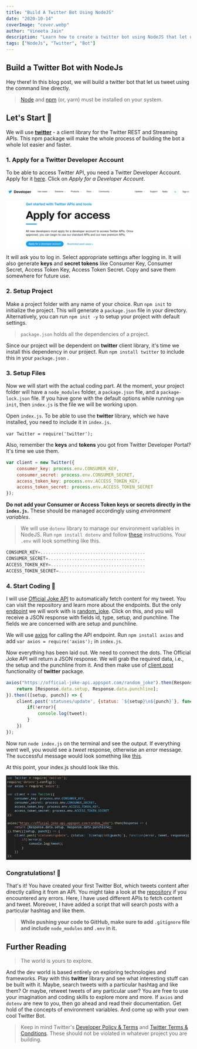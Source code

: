 ```yaml
---
title: "Build A Twitter Bot Using NodeJS"
date: "2020-10-14"
coverImage: "cover.webp"
author: "Vineeta Jain"
description: "Learn how to create a twitter bot using NodeJS that let us tweet using the command line directly"
tags: ["NodeJs", "Twitter", "Bot"]
---
```


## Build a Twitter Bot with NodeJs

Hey there! In this blog post, we will build a twitter bot that let us tweet using the command line directly. 

> [Node](https://nodejs.org/en/download/) and [npm](https://www.npmjs.com/) (or, yarn) must be installed on your system. 

## Let's Start 🎉

We will use **[twitter](https://github.com/desmondmorris/node-twitter)** - a client library for the Twitter REST and Streaming APIs. This npm package will make the whole process of building the bot a whole lot easier and faster. 

### 1. Apply for a Twitter Developer Account 

To be able to access Twitter API, you need a Twitter Developer Account. Apply for it [here](https://developer.twitter.com/en/apply-for-access). Click on *Apply for a Developer Account*.

![Twitter Developer Account](twitter.webp)

It will ask you to log in. Select appropriate settings after logging in. It will also generate **keys** and **secret tokens** like Consumer Key, Consumer Secret, Access Token Key, Access Token Secret. Copy and save them somewhere for future use. 

### 2. Setup Project

Make a project folder with any name of your choice. Run `npm init` to initialize the project. This will generate a `package.json` file in your directory. Alternatively, you can run `npm init -y` to setup your project with default settings.

> `package.json` holds all the dependencies of a project.

Since our project will be dependent on **twitter** client library, it's time we install this dependency in our project. Run `npm install twitter` to include this in your `package.json` .

### 3. Setup Files

Now we will start with the actual coding part. At the moment, your project folder will have a `node_modules` folder, a `package.json` file, and a `package-lock.json` file. If you have gone with the default options while running `npm init`, then `index.js` is the file we will be working upon.

Open `index.js`. To be able to use the **twitter** library, which we have installed, you need to include it in `index.js`. 

`var Twitter = require('twitter');`

Also, remember the **keys** and **tokens** you got from Twitter Developer Portal? It's time we use them. 

```js
var client = new Twitter({
	consumer_key: process.env.CONSUMER_KEY,
	consumer_secret: process.env.CONSUMER_SECRET,
	access_token_key: process.env.ACCESS_TOKEN_KEY,
	access_token_secret: process.env.ACCESS_TOKEN_SECRET
});
```

**Do not add your Consumer or Access Token keys or secrets directly in the `index.js`.** These should be managed accordingly using *environment variables*.

> We will use `dotenv` library to manage our environment variables in NodeJS.  Run `npm install dotenv` and follow [these](https://www.npmjs.com/package/dotenv#usage) instructions. Your `.env` will look something like this.

```js
CONSUMER_KEY=........................................
CONSUMER_SECRET=.....................................
ACCESS_TOKEN_KEY=....................................
ACCESS_TOKEN_SECRET=.................................
```

### 4. Start Coding 🎯

I will use [Official Joke API](https://github.com/15Dkatz/official_joke_api) to automatically fetch content for my tweet. You can visit the repository and learn more about the endpoints. But the only [endpoint](https://github.com/15Dkatz/official_joke_api#grab-a-random-joke) we will work with is [random_joke](https://official-joke-api.appspot.com/random_joke). Click on this, and you will receive a JSON response with fields id, type, setup, and punchline. The fields we are concerned with are setup and punchline. 

We will use [axios](https://github.com/axios/axios) for calling the API endpoint. Run `npm install axios` and add `var axios = require('axios');` in `index.js`.

Now everything has been laid out. We need to connect the dots. The Official Joke API will return a JSON response. We will grab the required data, i.e., the setup and the punchline from it. And then make use of [client.post](https://github.com/desmondmorris/node-twitter/tree/master/examples#tweet) functionality of **twitter** package.

```js
axios("https://official-joke-api.appspot.com/random_joke").then(Response => {
	return [Response.data.setup, Response.data.punchline];
}).then(([setup, punch]) => {
	client.post('statuses/update', {status: `${setup}\n${punch}`}, function(error, tweet, response){
		if(!error){
			console.log(tweet);
		}
	})
});
```
Now run `node index.js` on the terminal and see the output. 
If everything went well, you would see a *tweet* response, otherwise an *error* message. The successful message would look something like [this](https://developer.twitter.com/en/docs/twitter-api/v1/tweets/post-and-engage/api-reference/post-statuses-update#example-response).

At this point, your index.js should look like this.

![index.js](code.webp)

### Congratulations! 🎊

That's it! You have created your first Twitter Bot, which tweets content after directly calling it from an API. You might take a look at the [repository](https://github.com/LoginRadius/engineering-blog-samples/tree/master/NodeJs/TwitterBot) if you encountered any errors. Here, I have used different APIs to fetch content and tweet. Moreover, I have added a script that will search posts with a particular hashtag and like them. 

> **While pushing your code to GitHub, make sure to add `.gitignore` file and include `node_modules` and `.env` in it.**

## Further Reading

> The world is yours to explore.

And the dev world is based entirely on exploring technologies and frameworks. Play with this **twitter** library and see what interesting stuff can be built with it. Maybe, search tweets with a particular hashtag and like them? Or maybe, retweet tweets of any particular user? You are free to use your imagination and coding skills to explore more and more. If `axios` and `dotenv` are new to you, then go ahead and read their documentation. Get hold of the concepts of environment variables. And come up with your own cool Twitter Bot.

> Keep in mind Twitter's [Developer Policy & Terms](https://developer.twitter.com/en/developer-terms) and [Twitter Terms & Conditions](https://twitter.com/en/tos). These should not be violated in whatever project you are building.
